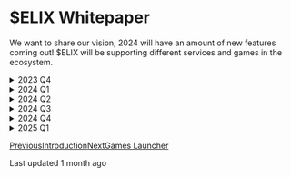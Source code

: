 # $ELIX Whitepaper

We want to share our vision, 2024 will have an amount of new features coming out! $ELIX will be supporting different services and games in the ecosystem.

<details>

<summary>2023 Q4</summary>

* Square Enix & Solana Foundation led seed round.
* Elixir acquires LitLab Games.
* Publishing of Overlay technology powering +130 games by $ELIX.

</details>

<details>

<summary>2024 Q1</summary>

* NFT Freemint.
* $ELIX TGE & CEX listing.
* Launchpad.
* Season pass.
* State-of-the-Art Airdrop Tech for games.

</details>

<details>

<summary>2024 Q2</summary>

* Invisible wallets (Account Abstraction).
* On-Ramp payments.
* $ELIX cashback system.
* $ELIX nodes.

</details>

<details>

<summary>2024 Q3</summary>

* Minting tools.
* Mobile app.
* LayerZero Bridge.
* Swap Aggregator.

</details>

<details>

<summary>2024 Q4</summary>

* NFT Marketplace.
* Fiat-enabled Launchpad.
* $ELIX Visa.
* Elixir Game Awards.

</details>

<details>

<summary>2025 Q1</summary>

* 10 incubated projects have an IDO on Elixir Launchpad.
* \+200 listed games.
* $ELIX hardware wallet limited edition.
* AI-powered launcher that enables GPU rental for $ELIX tokens.

</details>

[PreviousIntroduction](https://whitepaper.elixir.games/)[NextGames Launcher](https://whitepaper.elixir.games/games-launcher)

Last updated 1 month ago
